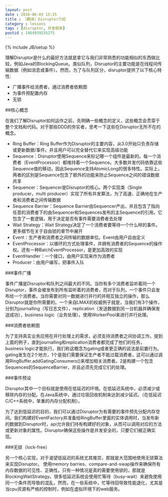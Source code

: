 ```yaml
---
layout: post
date : 2016-06-03 15:15
title : ［翻译］Disruptor介绍
category : lessons
tags : [disruptor, 并发框架]
postid : 1464939255275
---
```

{% include JB/setup %}

理解Disruptor是什么的最好方法就是拿它与我们非常熟悉的功能相似的东西做比较，例如Java的BlockingQueue。类似队列，Disruptor的主要功能是在线程间传输数据（例如消息或事件）。然而，为了与队列区分，disruptor提供了以下核心特性:

* 广播事件给消费者，通过消费者依赖图
* 为事件预配置内存
* 无锁

##核心概念

在我们了解Disruptor如何运作之前，先明确一些概念的定义，这些概念会贯穿于整个文档和代码。对于那些DDD的夯实者，思考一下这些在Disruptor无所不在的概念。

* Ring Buffer：Ring Buffer作为Disruptor的主要内容，从3.0开始只负责存储或更新数据/事件。并且用户可以完全替代它来实现高级功能
* Sequence：Disruptor使用Sequence来标记哪一个组件是最新的。每一个消费者（EventProcessor）都维持着一个Sequence。大多数并发代码依靠这些Sequence值的移动，因此Sequence支持AtomicLong的很多特性。实际上，两者的区别是Sequence包含了额外的功能来防止Sequence之间的错误数据共享
* Sequencer：Sequencer是Disruptor的核心。两个实现类（Single producer，multi producer）实现了所有并发算法，为了高速、正确地在生产者和消费者之间传输数据
* Sequence Barrier：Sequence Barrier由Sequencer产出，并且包含了指向任意的消费者下的由Sequencer和Sequences发布的主Sequence的引用。它包含了一套逻辑，用于决定是否有事件需要消费者去处理
* Wait Strategy：Wait Strategy决定了一个消费者要等待一个什么样的事件。更多细节在关于自由锁的章节中展开
* Event：生产者和消费者之间传输的数据单位。Event由用户自由定义
* EventProcessor：以循环的方式处理事件，并拥有消费者的Sequence的操作权。还有一种BatchEventProcessor，是更加高效的实现
* EventHandler：一个接口，由用户实现来作为消费者
* Producer：由用户编写，把事件入队



###事件广播

事件广播是Disruptor和队列之间最大的不同。当你有多个消费者监听着同一个Disruptor，事件会被发布到所有监听着的消费者，而对于队列，一个事件只会发布给一个消费者。当你需要对同一数据进行并行的并相互独立的操作，那么Disruptor就是你所需要的。一个来自LMAX的权威例子就是，当我们有3个操作，分别为journalling（写日志文件），replication（发送数据到另一台机器并确保发送成功），business logic（业务处理）。使用WorkerPool来进行并行处理。

###消费者依赖图

为了支持真实业务应用在并行处理上的需求，必须支持消费者之间协调工作。提到上面的例子，直到journalling和replication消费者都完成了他们的任务，business logic才能执行。我们称这概念为gating或者更正确的说法是前置行为。gating发生在2个地方，1个是我们需要保证生产者不能过载消费者，这可以通过调用RingBuffer.addGatingConsumers()来增加相关消费者。2是构建一个包含Sequences的SequenceBarrier，并且必须先完成它们的处理。

###事件预设

Disruptor其中一个目标就是使用在低延迟的环境。在低延迟系统中，必须减少或移除内存的分配。在Java系统中，通过垃圾回收机制来达到减少延迟。（在低延迟C/C++系统中，笨重的内存分配机制）。

为了达到低延迟的目的，我们可以通过Disruptor为有需要的事件预先分配内存空间。我们构建好EventFactory并准备给RingBuffer里面的实体调用时，当发布新的数据到Disruptor时，api允许我们持有构建好的对象，从而可以调用对应的方法或更新对象的属性。Disruptor确保这些操作是并发安全的，只要它们被正确实现。

###无锁（lock-free）

另一个核心实现，对于渴望低延迟的系统尤其推崇，那就是大范围地使用无锁算法来实现Disruptor。 使用memory barries、compare-and-swap操作来确保所有内存数据的可见性、正确性。只有一种情况是真的需要使用锁的，那就是BlockingWaitStrategy。很多低延迟系统会使用忙等待（busy-wait）来避免使用同一个条件而导致的混乱，然而，在一些系统中，忙等待回导致性能退化，尤其是当cpu资源有严格的控制时，例如在虚拟环境下的web服务。


